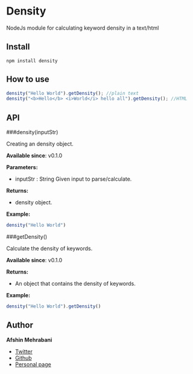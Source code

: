 Density
=======

NodeJs module for calculating keyword density in a text/html

## Install

    npm install density

## How to use

```javascript
density("Hello World").getDensity(); //plain text
density("<b>Hello</b> <i>World</i> hello all").getDensity(); //HTML
````

## API

###density(inputStr)

Creating an density object.

**Available since**: v0.1.0

**Parameters:**
 - inputStr : String
   Given input to parse/calculate.

**Returns:**
 - density object.

**Example:**
```javascript
density("Hello World")
````

###getDensity()

Calculate the density of keywords.

**Available since**: v0.1.0

**Returns:**
 - An object that contains the density of keywords.

**Example:**
```javascript
density("Hello World").getDensity()
````

## Author
**Afshin Mehrabani**

- [Twitter](https://twitter.com/afshinmeh)
- [Github](https://github.com/afshinm)
- [Personal page](http://afshinm.name/)  
